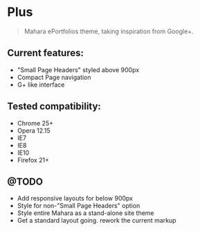 Plus
======================

> Mahara ePortfolios theme, taking inspiration from Google+.

## Current features:

 * "Small Page Headers" styled above 900px
 * Compact Page navigation
 * G+ like interface

## Tested compatibility:
 * Chrome 25+
 * Opera 12.15
 * IE7
 * IE8
 * IE10
 * Firefox 21+

## @TODO 
 * Add responsive layouts for below 900px
 * Style for non-"Small Page Headers" option
 * Style entire Mahara as a stand-alone site theme
 * Get a standard layout going. rework the current markup
